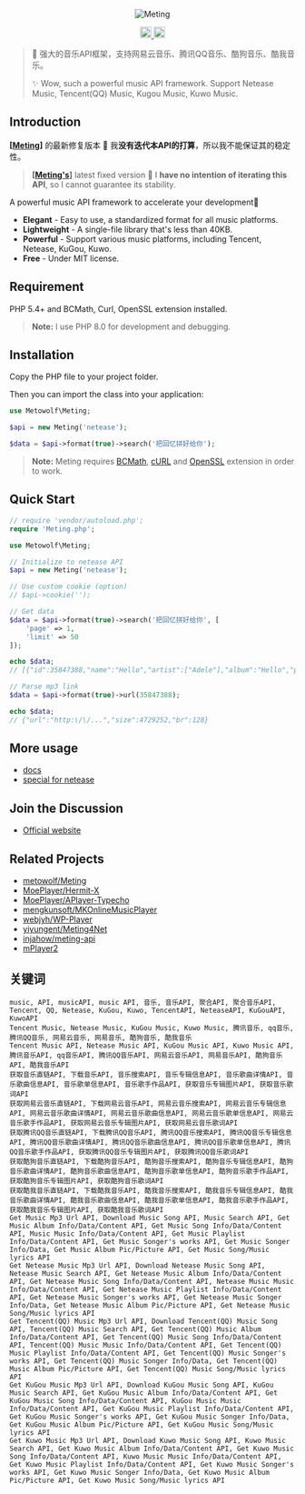 <p align="center">
<img src="https://user-images.githubusercontent.com/2666735/30165599-36623bea-93a6-11e7-8956-1ddf99ce0e6f.png" alt="Meting">
</p>

<p align="center">
<a href="https://github.com/metowolf/Meting">
<img alt="Author" src="https://img.shields.io/badge/Author-METO&ELDment-blue.svg?style=flat-square" height="20"/>
<img alt="Star" src="https://img.shields.io/github/stars/ELDment/Meting-MusicApi-Fixed?style=for-the-badge&logo=github" height="20">
</a>
</p>

 > 🍰 强大的音乐API框架，支持网易云音乐、腾讯QQ音乐、酷狗音乐、酷我音乐。
 >
 > ✨ Wow, such a powerful music API framework. Support Netease Music, Tencent(QQ) Music, Kugou Music, Kuwo Music.

## Introduction
**[[Meting](https://github.com/metowolf/Meting)]** 的最新修复版本 🎉 我**没有迭代本API的打算**，所以我不能保证其的稳定性。
> **[[Meting's](https://github.com/metowolf/Meting)]** latest fixed version 🎉 I **have no intention of iterating this API**, so I cannot guarantee its stability.

A powerful music API framework to accelerate your development🎡
 + **Elegant** - Easy to use, a standardized format for all music platforms.
 + **Lightweight** - A single-file library that's less than 40KB.
 + **Powerful** - Support various music platforms, including Tencent, Netease, KuGou, Kuwo.
 + **Free** - Under MIT license.

## Requirement
PHP 5.4+ and BCMath, Curl, OpenSSL extension installed.
> **Note:** I use PHP 8.0 for development and debugging.

## Installation
Copy the PHP file to your project folder.

Then you can import the class into your application:

```php
use Metowolf\Meting;

$api = new Meting('netease');

$data = $api->format(true)->search('把回忆拼好给你');
```

> **Note:** Meting requires [BCMath](http://php.net/manual/en/book.bc.php), [cURL](http://php.net/manual/en/book.curl.php) and [OpenSSL](http://php.net/manual/en/book.openssl.php) extension in order to work.


## Quick Start
```php
// require 'vendor/autoload.php';
require 'Meting.php';

use Metowolf\Meting;

// Initialize to netease API
$api = new Meting('netease');

// Use custom cookie (option)
// $api->cookie('');

// Get data
$data = $api->format(true)->search('把回忆拼好给你', [
    'page' => 1,
    'limit' => 50
]);

echo $data;
// [{"id":35847388,"name":"Hello","artist":["Adele"],"album":"Hello","pic_id":"1407374890649284","url_id":35847388,"lyric_id":35847388,"source":"netease"},{"id":33211676,"name":"Hello","artist":["OMFG"],"album":"Hello",...

// Parse mp3 link
$data = $api->format(true)->url(35847388);

echo $data;
// {"url":"http:\/\/...","size":4729252,"br":128}
```

## More usage
 - [docs](https://github.com/metowolf/Meting/wiki)
 - [special for netease](https://github.com/metowolf/Meting/wiki/special-for-netease)

## Join the Discussion
 - [Official website](https://github.com/ELDment/Meting-New/discussions)

## Related Projects
 - [metowolf/Meting](https://github.com/metowolf/Meting)
 - [MoePlayer/Hermit-X](https://github.com/MoePlayer/Hermit-X)
 - [MoePlayer/APlayer-Typecho](https://github.com/MoePlayer/APlayer-Typecho)
 - [mengkunsoft/MKOnlineMusicPlayer](https://github.com/mengkunsoft/MKOnlineMusicPlayer)
 - [webjyh/WP-Player](https://github.com/webjyh/WP-Player)
 - [yiyungent/Meting4Net](https://github.com/yiyungent/Meting4Net)
 - [injahow/meting-api](https://github.com/injahow/meting-api)
 - [mPlayer2](https://github.com/dodododooo/mPlayer2)

## 关键词
```
music, API, musicAPI, music API, 音乐, 音乐API, 聚合API, 聚合音乐API, Tencent, QQ, Netease, KuGou, Kuwo, TencentAPI, NeteaseAPI, KuGouAPI, KuwoAPI
Tencent Music, Netease Music, KuGou Music, Kuwo Music, 腾讯音乐, qq音乐, 腾讯QQ音乐, 网易云音乐, 网易音乐, 酷狗音乐, 酷我音乐
Tencent Music API, Netease Music API, KuGou Music API, Kuwo Music API, 腾讯音乐API, qq音乐API, 腾讯QQ音乐API, 网易云音乐API, 网易音乐API, 酷狗音乐API, 酷我音乐API
获取音乐直链API, 下载音乐API, 音乐搜索API, 音乐专辑信息API, 音乐歌曲详情API, 音乐歌曲信息API, 音乐歌单信息API, 音乐歌手作品API, 获取音乐专辑图片API, 获取音乐歌词API
获取网易云音乐直链API, 下载网易云音乐API, 网易云音乐搜索API, 网易云音乐专辑信息API, 网易云音乐歌曲详情API, 网易云音乐歌曲信息API, 网易云音乐歌单信息API, 网易云音乐歌手作品API, 获取网易云音乐专辑图片API, 获取网易云音乐歌词API
获取腾讯QQ音乐直链API, 下载腾讯QQ音乐API, 腾讯QQ音乐搜索API, 腾讯QQ音乐专辑信息API, 腾讯QQ音乐歌曲详情API, 腾讯QQ音乐歌曲信息API, 腾讯QQ音乐歌单信息API, 腾讯QQ音乐歌手作品API, 获取腾讯QQ音乐专辑图片API, 获取腾讯QQ音乐歌词API
获取酷狗音乐直链API, 下载酷狗音乐API, 酷狗音乐搜索API, 酷狗音乐专辑信息API, 酷狗音乐歌曲详情API, 酷狗音乐歌曲信息API, 酷狗音乐歌单信息API, 酷狗音乐歌手作品API, 获取酷狗音乐专辑图片API, 获取酷狗音乐歌词API
获取酷我音乐直链API, 下载酷我音乐API, 酷我音乐搜索API, 酷我音乐专辑信息API, 酷我音乐歌曲详情API, 酷我音乐歌曲信息API, 酷我音乐歌单信息API, 酷我音乐歌手作品API, 获取酷我音乐专辑图片API, 获取酷我音乐歌词API
Get Music Mp3 Url API, Download Music Song API, Music Search API, Get Music Album Info/Data/Content API, Get Music Song Info/Data/Content API, Music Music Info/Data/Content API, Get Music Playlist Info/Data/Content API, Get Music Songer's works API, Get Music Songer Info/Data, Get Music Album Pic/Picture API, Get Music Song/Music lyrics API
Get Netease Music Mp3 Url API, Download Netease Music Song API, Netease Music Search API, Get Netease Music Album Info/Data/Content API, Get Netease Music Song Info/Data/Content API, Netease Music Music Info/Data/Content API, Get Netease Music Playlist Info/Data/Content API, Get Netease Music Songer's works API, Get Netease Music Songer Info/Data, Get Netease Music Album Pic/Picture API, Get Netease Music Song/Music lyrics API
Get Tencent(QQ) Music Mp3 Url API, Download Tencent(QQ) Music Song API, Tencent(QQ) Music Search API, Get Tencent(QQ) Music Album Info/Data/Content API, Get Tencent(QQ) Music Song Info/Data/Content API, Tencent(QQ) Music Music Info/Data/Content API, Get Tencent(QQ) Music Playlist Info/Data/Content API, Get Tencent(QQ) Music Songer's works API, Get Tencent(QQ) Music Songer Info/Data, Get Tencent(QQ) Music Album Pic/Picture API, Get Tencent(QQ) Music Song/Music lyrics API
Get KuGou Music Mp3 Url API, Download KuGou Music Song API, KuGou Music Search API, Get KuGou Music Album Info/Data/Content API, Get KuGou Music Song Info/Data/Content API, KuGou Music Music Info/Data/Content API, Get KuGou Music Playlist Info/Data/Content API, Get KuGou Music Songer's works API, Get KuGou Music Songer Info/Data, Get KuGou Music Album Pic/Picture API, Get KuGou Music Song/Music lyrics API
Get Kuwo Music Mp3 Url API, Download Kuwo Music Song API, Kuwo Music Search API, Get Kuwo Music Album Info/Data/Content API, Get Kuwo Music Song Info/Data/Content API, Kuwo Music Music Info/Data/Content API, Get Kuwo Music Playlist Info/Data/Content API, Get Kuwo Music Songer's works API, Get Kuwo Music Songer Info/Data, Get Kuwo Music Album Pic/Picture API, Get Kuwo Music Song/Music lyrics API
```
